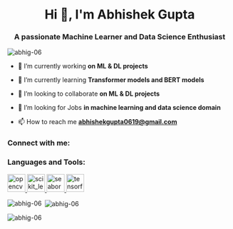<h1 align="center">Hi 👋, I'm Abhishek Gupta</h1>
<h3 align="center">A passionate Machine Learner and Data Science Enthusiast</h3>

<p align="left"> <img src="https://komarev.com/ghpvc/?username=abhig-06&label=Profile%20views&color=0e75b6&style=flat" alt="abhig-06" /> </p>

- 🔭 I’m currently working **on ML & DL projects**

- 🌱 I’m currently learning **Transformer models and BERT models**

- 👯 I’m looking to collaborate **on ML & DL projects**

- 🤝 I’m looking for Jobs **in machine learning and data science domain**

- 📫 How to reach me **abhishekgupta0619@gmail.com**

<h3 align="left">Connect with me:</h3>
<p align="left">
</p>

<h3 align="left">Languages and Tools:</h3>
<p align="left"> <a href="https://opencv.org/" target="_blank" rel="noreferrer"> <img src="https://www.vectorlogo.zone/logos/opencv/opencv-icon.svg" alt="opencv" width="40" height="40"/> </a> <a href="https://scikit-learn.org/" target="_blank" rel="noreferrer"> <img src="https://upload.wikimedia.org/wikipedia/commons/0/05/Scikit_learn_logo_small.svg" alt="scikit_learn" width="40" height="40"/> </a> <a href="https://seaborn.pydata.org/" target="_blank" rel="noreferrer"> <img src="https://seaborn.pydata.org/_images/logo-mark-lightbg.svg" alt="seaborn" width="40" height="40"/> </a> <a href="https://www.tensorflow.org" target="_blank" rel="noreferrer"> <img src="https://www.vectorlogo.zone/logos/tensorflow/tensorflow-icon.svg" alt="tensorflow" width="40" height="40"/> </a> </p>

<p><img align="left" src="https://github-readme-stats.vercel.app/api/top-langs?username=abhig-06&show_icons=true&locale=en&layout=compact" alt="abhig-06" /></p>

<p>&nbsp;<img align="center" src="https://github-readme-stats.vercel.app/api?username=abhig-06&show_icons=true&locale=en" alt="abhig-06" /></p>

<p><img align="center" src="https://github-readme-streak-stats.herokuapp.com/?user=abhig-06&" alt="abhig-06" /></p>
